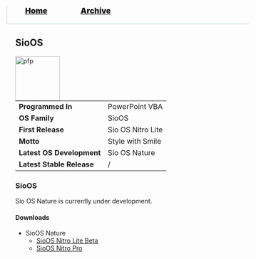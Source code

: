 <blockquote style="background: #0000;border-bottom: 1px solid #B2D2E1;height: 30px;margin: 0 -20px 20px;padding: 0px 20px 9px 40px;">
  <p style=""><a href="https://hexa-one.github.io/pptos-wiki/" style="font-size: 17px;font-weight: 900;font-style: normal;text-shadow: rgba(255,255,255,0.9) 0 1px 0;">Home</a>&nbsp;&nbsp;&nbsp;&nbsp;&nbsp;&nbsp;&nbsp;&nbsp;&nbsp;&nbsp;&nbsp;&nbsp;&nbsp;&nbsp;&nbsp;&nbsp;&nbsp;&nbsp;
    <a href="https://hexa-one.github.io/pptos-wiki/archive/" style="font-size: 17px;font-weight: 900;font-style: normal;text-shadow: rgba(255,255,255,0.9) 0 1px 0;">Archive</a>
  </p>
</blockquote>

## SioOS

<a>
  <img align="left" height="100" alt="pfp" src="https://user-images.githubusercontent.com/58103738/135218048-78803f7a-ace9-4dbd-a856-ffe0a9360641.png" />
</a>

|                           |                               |
| ------------------------- | ----------------------------- |
| **Programmed In**         | PowerPoint VBA                |
| **OS Family**             | SioOS                         |
| **First Release**         | Sio OS Nitro Lite             |
| **Motto**                 | Style with Smile              |
| **Latest OS Development** | Sio OS Nature                 |
| **Latest Stable Release** | /                             |

### SioOS

Sio OS Nature is currently under development.

#### Downloads

- SioOS Nature
  - [SioOS Nitro Lite Beta](https://github.com/hexa-one/pptos-wiki/raw/gh-pages/files/Sio_OS/Sio_OS_Nitro-Lite_Beta.pptm)
  - [SioOS Nitro Pro](https://github.com/hexa-one/pptos-wiki/raw/gh-pages/files/Sio_OS/Sio_OS_Nitro-Pro.pptm)

<body style="background-image: url(https://raw.githubusercontent.com/hexa-one/pptos-wiki/gh-pages/assets/background/background.png);background-repeat: no-repeat;background-attachment: fixed;background-size: cover;">
